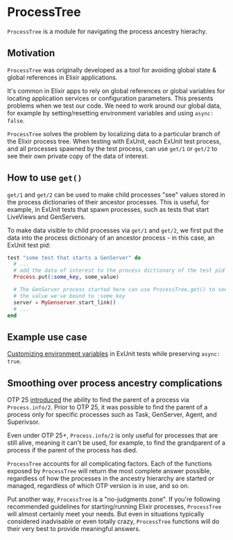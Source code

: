 # ProcessTree

<!-- MDOC -->
<!-- INCLUDE -->

`ProcessTree` is a module for navigating the process ancestry hierachy.

## Motivation

`ProcessTree` was originally developed as a tool for avoiding global state & global references in Elixir applications. 

It's common in Elixir apps to rely on global references or global variables for locating application services or configuration parameters. This presents problems when we test our code. We need to work around our global data, for example by setting/resetting environment variables and using `async: false`.

`ProcessTree` solves the problem by localizing data to a particular branch of the Elixir process tree. When testing with ExUnit, each ExUnit test process, and all processes spawned by the test process, can use `get/1` or `get/2` to see their own private copy of the data of interest.

## How to use `get()`

`get/1` and `get/2` can be used to make child processes "see" values stored in the process dictionaries of their ancestor processes. This is useful, for example, in ExUnit tests that spawn processes, such as tests that start LiveViews and GenServers.

To make data visible to child processes via `get/1` and `get/2`, we first put the data into the process dictionary of an ancestor process - in this case, an ExUnit test pid:

``` elixir
test "some test that starts a GenServer" do
  # ...
  # add the data of interest to the process dictionary of the test pid
  Process.put(:some_key, some_value)

  # The GenServer process started here can use ProcessTree.get() to see
  # the value we've bound to :some_key
  server = MyGenserver.start_link()
  # ...
end
```

## Example use case

[Customizing environment variables](./examples/environment-variable-example.md) in ExUnit tests while preserving `async: true`.


## Smoothing over process ancestry complications

OTP 25 [introduced](https://github.com/erlang/otp/pull/5768) the ability to find the parent of a process via `Process.info/2`. Prior to OTP 25, it was possible to find the parent of a process only for specific processes such as Task, GenServer, Agent, and Superivsor.

Even under OTP 25+, `Process.info/2` is only useful for processes that are still alive, meaning it can't be used, for example, to find the grandparent of a process if the parent of the process has died. 

`ProcessTree` accounts for all complicating factors. Each of the functions exposed by `ProcessTree` will return the most complete answer possible, regardless of how the processes in the ancestry hierarchy are started or managed, regardless of which OTP version is in use, and so on.

Put another way, `ProcessTree` is a "no-judgments zone". If you're following recommended guidelines for starting/running Elixir processes, `ProcessTree` will almost certainly meet your needs. But even in situations typically considered inadvisable or even totally crazy, `ProcessTree` functions will do their very best to provide meaningful answers.















